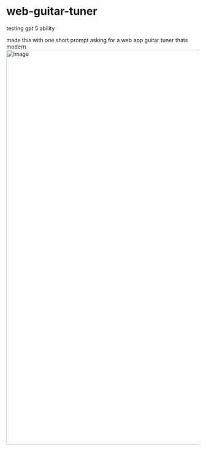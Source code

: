 # web-guitar-tuner
testing gpt 5 ability

made this with one short prompt asking for a web app guitar tuner thats modern
<img width="1599" height="1031" alt="image" src="https://github.com/user-attachments/assets/33af93f5-6f90-42d5-b516-d4de08dedc5c" />
